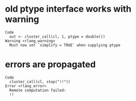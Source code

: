 # old ptype interface works with warning

    Code
      out <- cluster_call(cl, 1, ptype = double())
    Warning <rlang_warning>
      Must now set `simplify = TRUE` when supplying ptype

# errors are propagated

    Code
      cluster_call(cl, stop("!!"))
    Error <rlang_error>
      Remote computation failed:
      !!

